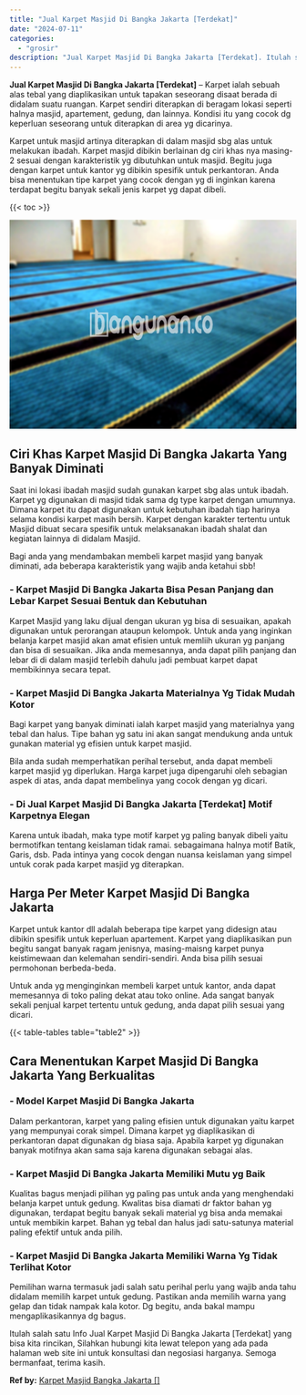 ```yaml
---
title: "Jual Karpet Masjid Di Bangka Jakarta [Terdekat]"
date: "2024-07-11"
categories: 
  - "grosir"
description: "Jual Karpet Masjid Di Bangka Jakarta [Terdekat]. Itulah salah satu Info Jual Karpet Masjid Di Bangka Jakarta [Terdekat] yang bisa kita rincikan, Silahkan h..."
---
```


**Jual Karpet Masjid Di Bangka Jakarta \[Terdekat\]** – Karpet ialah sebuah alas tebal yang diaplikasikan untuk tapakan seseorang disaat berada di didalam suatu ruangan. Karpet sendiri diterapkan di beragam lokasi seperti halnya masjid, apartement, gedung, dan lainnya. Kondisi itu yang cocok dg keperluan seseorang untuk diterapkan di area yg dicarinya.

Karpet untuk masjid artinya diterapkan di dalam masjid sbg alas untuk melakukan ibadah. Karpet masjid dibikin berlainan dg ciri khas nya masing-2 sesuai dengan karakteristik yg dibutuhkan untuk masjid. Begitu juga dengan karpet untuk kantor yg dibikin spesifik untuk perkantoran. Anda bisa menentukan tipe karpet yang cocok dengan yg di inginkan karena terdapat begitu banyak sekali jenis karpet yg dapat dibeli.

{{< toc >}}

![Jual Karpet Masjid Di Bangka Jakarta [Terdekat]](/images/grosir-karpet-murah-24.png)

## Ciri Khas Karpet Masjid Di Bangka Jakarta Yang Banyak Diminati

Saat ini lokasi ibadah masjid sudah gunakan karpet sbg alas untuk ibadah. Karpet yg digunakan di masjid tidak sama dg type karpet dengan umumnya. Dimana karpet itu dapat digunakan untuk kebutuhan ibadah tiap harinya selama kondisi karpet masih bersih. Karpet dengan karakter tertentu untuk Masjid dibuat secara spesifik untuk melaksanakan ibadah shalat dan kegiatan lainnya di didalam Masjid.

Bagi anda yang mendambakan membeli karpet masjid yang banyak diminati, ada beberapa karakteristik yang wajib anda ketahui sbb!

### \- Karpet Masjid Di Bangka Jakarta Bisa Pesan Panjang dan Lebar Karpet Sesuai Bentuk dan Kebutuhan

Karpet Masjid yang laku dijual dengan ukuran yg bisa di sesuaikan, apakah digunakan untuk perorangan ataupun kelompok. Untuk anda yang inginkan belanja karpet masjid akan amat efisien untuk memliih ukuran yg panjang dan bisa di sesuaikan. Jika anda memesannya, anda dapat pilih panjang dan lebar di di dalam masjid terlebih dahulu jadi pembuat karpet dapat membikinnya secara tepat.

### \- Karpet Masjid Di Bangka Jakarta Materialnya Yg Tidak Mudah Kotor

Bagi karpet yang banyak diminati ialah karpet masjid yang materialnya yang tebal dan halus. Tipe bahan yg satu ini akan sangat mendukung anda untuk gunakan material yg efisien untuk karpet masjid.

Bila anda sudah memperhatikan perihal tersebut, anda dapat membeli karpet masjid yg diperlukan. Harga karpet juga dipengaruhi oleh sebagian aspek di atas, anda dapat membelinya yang cocok dengan yg dicari.

### \- Di Jual Karpet Masjid Di Bangka Jakarta \[Terdekat\] Motif Karpetnya Elegan

Karena untuk ibadah, maka type motif karpet yg paling banyak dibeli yaitu bermotifkan tentang keislaman tidak ramai. sebagaimana halnya motif Batik, Garis, dsb. Pada intinya yang cocok dengan nuansa keislaman yang simpel untuk corak pada karpet masjid yg diterapkan.

## Harga Per Meter Karpet Masjid Di Bangka Jakarta

Karpet untuk kantor dll adalah beberapa tipe karpet yang didesign atau dibikin spesifik untuk keperluan apartement. Karpet yang diaplikasikan pun begitu sangat banyak ragam jenisnya, masing-maisng karpet punya keistimewaan dan kelemahan sendiri-sendiri. Anda bisa pilih sesuai permohonan berbeda-beda.

Untuk anda yg menginginkan membeli karpet untuk kantor, anda dapat memesannya di toko paling dekat atau toko online. Ada sangat banyak sekali penjual karpet tertentu untuk gedung, anda dapat pilih sesuai yang dicari.

{{< table-tables table="table2" >}}

## Cara Menentukan Karpet Masjid Di Bangka Jakarta Yang Berkualitas

### \- Model Karpet Masjid Di Bangka Jakarta

Dalam perkantoran, karpet yang paling efisien untuk digunakan yaitu karpet yang mempunyai corak simpel. Dimana karpet yg diaplikasikan di perkantoran dapat digunakan dg biasa saja. Apabila karpet yg digunakan banyak motifnya akan sama saja karena digunakan sebagai alas.

### \- Karpet Masjid Di Bangka Jakarta Memiliki Mutu yg Baik

Kualitas bagus menjadi pilihan yg paling pas untuk anda yang menghendaki belanja karpet untuk gedung. Kwalitas bisa diamati dr faktor bahan yg digunakan, terdapat begitu banyak sekali material yg bisa anda memakai untuk membikin karpet. Bahan yg tebal dan halus jadi satu-satunya material paling efektif untuk anda pilih.

### \- Karpet Masjid Di Bangka Jakarta Memiliki Warna Yg Tidak Terlihat Kotor

Pemilihan warna termasuk jadi salah satu perihal perlu yang wajib anda tahu didalam memilih karpet untuk gedung. Pastikan anda memilih warna yang gelap dan tidak nampak kala kotor. Dg begitu, anda bakal mampu mengaplikasikannya dg bagus.

Itulah salah satu Info Jual Karpet Masjid Di Bangka Jakarta \[Terdekat\] yang bisa kita rincikan, Silahkan hubungi kita lewat telepon yang ada pada halaman web site ini untuk konsultasi dan negosiasi harganya. Semoga bermanfaat, terima kasih.

**Ref by:**  [Karpet Masjid Bangka Jakarta []](https://id.wikipedia.org/wiki/Karpet)
